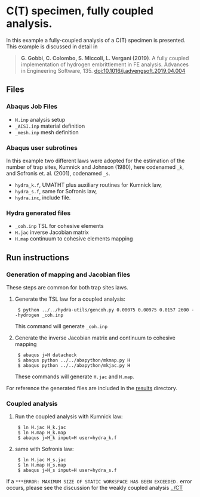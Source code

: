 # C(T) specimen, fully coupled analysis.

In this example a fully-coupled analysis of a C(T) specimen is
presented.  This example is discussed in detail in

> **G. Gobbi, C. Colombo, S. Miccoli, L. Vergani (2019)**. A
> fully coupled implementation of hydrogen embrittlement in FE
> analysis. Advances in Engineering Software, 135.
> [doi:10.1016/j.advengsoft.2019.04.004](https://doi.org/10.1016/j.advengsoft.2019.04.004)

## Files

### Abaqus Job Files

- `H.inp` analysis setup
- `_AISI.inp` material definition
- `_mesh.inp` mesh definition

### Abaqus user subrotines

In this example two different laws were adopted for the estimation of
the number of trap sites, Kumnick and Johnson (1980), here codenamed
`_k`, and Sofronis et. al. (2001), codenamed `_s`.

- `hydra_k.f`, UMATHT plus auxiliary routines for Kumnick law,
- `hydra_s.f`, same for Sofronis law,
- `hydra.inc`, include file.

### Hydra generated files

- `_coh.inp` TSL for cohesive elements
- `H.jac` inverse Jacobian matrix
- `H.map` continuum to cohesive elements mapping

## Run instructions

### Generation of mapping and Jacobian files

These steps are common for both trap sites laws.

1. Generate the TSL law for a coupled analysis:

        $ python ../../hydra-utils/gencoh.py 0.00075 0.00975 0.0157 2600 --hydrogen _coh.inp

   This command will generate `_coh.inp`

1. Generate the inverse Jacobian matrix and continuum to cohesive mapping

        $ abaqus j=H datacheck
		$ abaqus python ../../abapython/mkmap.py H
		$ abaqus python ../../abapython/mkjac.py H

   These commands will generate `H.jac` and `H.map`.

For reference the generated files are included in the
[results](results) directory.

### Coupled analysis

1. Run the coupled analysis with Kumnick law:

        $ ln H.jac H_k.jac
		$ ln H.map H_k.map
		$ abaqus j=H_k input=H user=hydra_k.f

1. same with Sofronis law:

		$ ln H.jac H_s.jac
		$ ln H.map H_s.map
		$ abaqus j=H_s input=H user=hydra_s.f



If a `***ERROR: MAXIMUM SIZE OF STATIC WORKSPACE HAS BEEN EXCEEDED.`
error occurs, please see the discussion for the weakly coupled
analysis [../CT](../CT)
